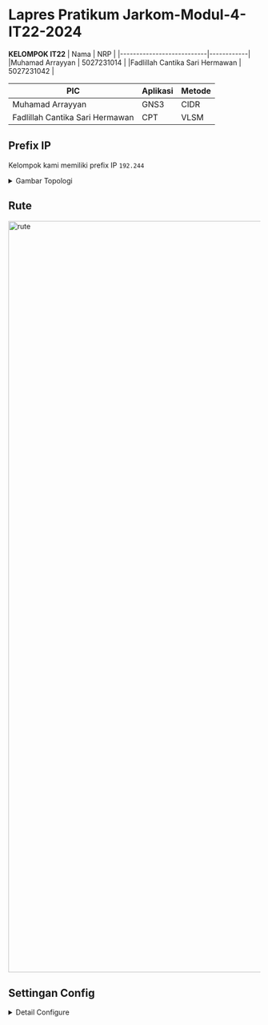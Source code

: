 # Lapres Pratikum Jarkom-Modul-4-IT22-2024

**KELOMPOK IT22**
| Nama | NRP |
|---------------------------|------------|
|Muhamad Arrayyan | 5027231014 |
|Fadlillah Cantika Sari Hermawan | 5027231042 |


|  PIC | Aplikasi | Metode |
|--------|----------|----------|
|  Muhamad Arrayyan  | GNS3 | CIDR |
|  Fadlillah Cantika Sari Hermawan |  CPT | VLSM |

## Prefix IP 
Kelompok kami memiliki prefix IP `192.244`

<details>

<summary>Gambar Topologi</summary>

## CIDR Topologi @ GNS3 
<img width="1500" alt="topo-gns" src="https://github.com/user-attachments/assets/5739fa93-2403-4279-952a-49fcd23f6b7c">

## VLSM Topologi @ CPT
<img width="1500" alt="topo-cpt" src="https://github.com/user-attachments/assets/e9ac9975-039c-4074-a082-67893d9d9164">

</details>

## Rute
<img width="1500" alt="rute" src="https://github.com/user-attachments/assets/ede397be-e6fd-457a-9751-5265339e1988">

## Settingan Config
<details>

<summary>Detail Configure</summary>

## Konfigurasi
### 1
```jsx
auto eth0
iface eth0 inet dhcp

auto eth1
iface eth1 inet static
	address 192.244.1.1
	netmask 255.255.255.0

auto eth2
iface eth2 inet static
	address 192.244.2.1
	netmask 255.255.255.0

auto eth3
iface eth3 inet static
	address 192.244.3.1
	netmask 255.255.255.0

auto eth4
iface eth4 inet static
	address 192.244.4.1
	netmask 255.255.255.0

up iptables -t nat -A POSTROUTING -o eth0 -j MASQUERADE -s 192.244.0.0/16
```

### 2
```jsx
auto eth0
iface eth0 inet static
	address 192.244.1.2
	netmask 255.255.255.0
	gateway 192.244.1.1
```
### 3
```jsx
auto eth0
iface eth0 inet static
	address 192.244.1.3
	netmask 255.255.255.0
	gateway 192.244.1.1
```
</details>



